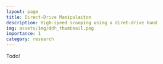 ```yaml
---
layout: page
title: Direct-Drive Manipulaiton
description: High-speed scooping using a diret-drive hand
img: assets/img/ddh_thumbnail.png
importance: 1
category: research
---
```


Todo!